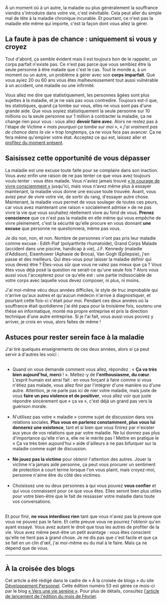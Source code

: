 <!-- 
.. title: Comment gérer la maladie sereinement
.. slug: comment-gérer-la-maladie-sereinement
.. date: 2013-02-02 11:30:53+01:00
.. tags: Réflexion
.. category: 
.. link: 
.. description: 
.. type: text
-->

<p></p><p>À un moment où à un autre, la maladie ou plus généralement la souffrance viendra s'introduire dans votre vie, c'est inévitable. Cela peut aller du simple mal de tête à la maladie chronique incurable. Et pourtant, ce n'est pas la maladie elle même qui importe, c'est la façon dont vous allez la gérer.</p><p></p>
<!-- TEASER_END -->
<p></p><h2>La faute à pas de chance : uniquement si vous y croyez</h2><p></p>

<p></p><p>Tout d'abord, ça semble évident mais il est toujours bon de le rappeler, un corps parfait n'existe pas. Ce n'est pas parce que vous semblez être la seule personne à être malade que c'est le cas. Tout le monde a, à un moment ou un autre, un problème à gérer avec son <strong>corps imparfait</strong>. Que vous ayiez 20 ou 60 ans vous êtes malheureusement tout aussi vulnérable à un accident, une maladie ou une infirmité.</p><p></p>

<p></p><p>Vous allez me dire que statistiquement, les personnes âgées sont plus sujettes à la maladie, et je ne vais pas vous contredire. Toujours est-il que, les statistiques, quand ça tombe sur vous, elles ne vous sont pas d'une grande aide. Que vous soyiez statistiquement la seule personne sur 10 millions ou la seule personne sur 1 million à contracter la maladie, ça ne change rien pour vous : vous allez <strong>devoir faire avec</strong>. Alors ne restez pas à l'étape de Victime « <em>mais pourquoi ça tombe sur moi</em> », « <em>j'ai vraiment pas de chance dans la vie</em> » trop longtemps, ça ne vous fera pas avancer. Ça ne fera même qu'empirer votre état. Acceptez ce qui est, laissez aller et <a href="/blog/le-pouvoir-du-moment-présent/">profitez du moment présent</a>.</p><p></p>

<p></p><h2>Saisissez cette opportunité de vous dépasser</h2><p></p>

<p></p><p>La maladie est une excuse toute faite pour se complaire dans son inaction. Vous avez enfin une raison de ne pas tenter ce que vous avez toujours voulu tenter : vous êtes malade. Vous n'aviez jamais trouvé <a href="/blog/le-courage-de-vivre-consciemment-steve-pavlina/">« le courage de vivre consciemment »</a> jusqu'ici, mais vous n'avez même plus à essayer maintenant, la maladie vous donne une excuse toute trouvée. Avant, vous aviez peur de vivre votre vie, de sortir du rang, d'essayer autre chose. Maintenant, la maladie vous permet de vous soulager de toutes ces peurs, car vous avez maintenant une raison « socialement admise » de ne pas vivre la vie que vous souhaitez réellement vivre au fond de vous. <strong>Prenez conscience</strong> que ce n'est pas la maladie en elle même qui vous empêche de vivre pleinement, c'est la sécurité qu'elle procure en vous donnant <strong>une excuse</strong> que personne ne questionnera, même pas vous.</p><p></p>

<p></p><p>Je dis non, non, et non. Nombre de personnes n'ont pas pris leur maladie comme excuse : Edith Piaf (polyarthrite rhumatoïde), Grand Corps Malade (accident dans une piscine, handicap à vie), J.F. Kennedy (maladie d'Addison), Eisenhower (Aphasie de Broca), Van Gogh (Épilepsie), j'en passe et des meilleurs. Qui êtes-vous pour laisser la maladie définir qui vous devez être ? Êtes-vous sûr que vous ne valez pas mieux que ça ? Vous êtes vous déjà posé la question ne serait-ce qu'une seule fois ? Alors vous aussi vous l'accepterez pour ce qu'elle est : une partie indissociable de votre corps avec laquelle vous devez composer, ni plus, ni moins.</p><p></p>

<p></p><p>J'ai moi-même vécu deux années difficiles, le style de truc improbable qui n'arrive qu'aux autres et qu'aucun médecin n'arrive à diagnostiquer, et pourtant cette fois-ci c'était pour moi. Pendant ces deux années où la souffrance était quotidienne j'ai été papa pour la troisième fois, soutenu une thèse en informatique, monté ma propre entreprise et pris la direction technique d'une autre entreprise. Si je l'ai fait, vous aussi vous pouvez y arriver, je crois en vous, alors faites de même !</p><p></p>

<p></p><h2>Astuces pour rester serein face à la maladie</h2><p></p>

<p></p><p>J'ai tiré quelques enseignements de ces deux années, alors si ça peut servir à d'autres les voici :</p><p></p>

<p></p><ul><br><li>Quand on vous demande comment vous allez, répondez : « <strong>Ça va très bien aujourd'hui, merci</strong> ! ». Mettez-y de <strong>l'enthousiasme, du cœur</strong>. L'esprit humain est ainsi fait : en vous forçant à faire comme si vous n'étiez pas malade, vous allez finir par l'intégrer d'une manière ou d'une autre. Attention, je ne parle pas ici de nier votre maladie, mais juste de vous <strong>faire un peu violence et de positiver</strong>, vous allez voir que juste répondre sincèrement que « ça va », c'est déjà un grand pas vers la guérison morale.</li><br><li>N'utilisez pas votre « maladie » comme sujet de discussion dans vos relations sociales. <strong>Plus vous en parlerez constamment, plus vous lui donnerez une existence</strong>, tant et si bien que vous finirez par n'exister aux yeux de vos relations que par votre maladie. Ne lui donnez pas plus d'importance qu'elle n'en a, elle ne le mérite pas ! Mettre en pratique le « Ça va très bien aujourd'hui » aide d'ailleurs à ne pas bifurquer sur la maladie comme sujet de discussion.</li><br><li><strong>Ne jouez pas la victime</strong> pour obtenir l'attention des autres. Jouer la victime n'a jamais aidé personne, ça peut vous procurer un sentiment de protection à court terme lorsque l'on vous plaint, mais croyez-moi, personne n'aime être du côté des victimes.</li><br><li>Choisissez une ou deux personnes à qui vous pouvez <strong>vous confier</strong> et qui vous connaissent pour ce que vous êtes. Elles seront bien plus utiles pour votre bien-être que le fait de ressasser votre maladie dans toute vos conversations.</li><br></ul><p></p>

<p></p><p>Et pour finir, <strong>ne vous interdisez rien</strong> tant que vous n'avez pas la preuve que vous ne pouvez pas le faire. Et cette preuve vous ne pourrez l'obtenir qu'en ayant essayé. Vous avez autant le droit que tous les autres de profiter de la vie. Vous avez même peut-être un petit avantage : vous êtes conscient qu'elle ne tient pas à grand chose. Je ne dis pas que c'est facile et que ça se fait en un clin d'œil, j'ai moi-même eu du mal à le faire. Mais ça ne dépend que de vous.</p><p></p>

<p></p><hr><p></p>

<p></p><h2>À la croisée des blogs</h2><p></p>

<p></p><p>Cet article a été rédigé dans le cadre de « À la croisée de blogs » du site <a href="http://developpementpersonnel.org/">Développement Personnel</a>. Cette édition numéro 53 est gérée ce mois-ci par le blog <a href="http://guerir-l-angoisse-et-la-depression.fr/">« Vers une vie sereine »</a>. Pour plus de détails, consultez <a href="http://www.guerir-l-angoisse-et-la-depression.fr/croisee-des-blogs-53-comment-vivre-plus-sereinement-son-quotidien">l'article de lancement de l'édition du mois de Février</a>.</p><p></p>
